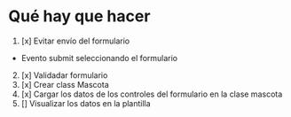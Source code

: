# Qué hay que hacer

1. [x] Evitar envío del formulario
  - Evento submit seleccionando el formulario
2. [x] Validadar formulario
3. [x] Crear class Mascota
4. [x] Cargar los datos de los controles del formulario en la clase mascota
5. [] Visualizar los datos en la plantilla
